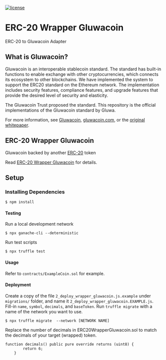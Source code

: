 [![license](https://img.shields.io/github/license/jamesisaac/react-native-background-task.svg)](https://opensource.org/licenses/MIT)

# ERC-20 Wrapper Gluwacoin

ERC-20 to Gluwacoin Adapter

## What is Gluwacoin?

Gluwacoin is an interoperable stablecoin standard. The standard has built-in functions to enable exchange with other cryptocurrencies, which connects its ecosystem to other blockchains. We have implemented the system to support the ERC20 standard on the Ethereum network. The implementation includes security features, compliance features, and upgrade features that provide the desired level of security and elasticity.

The Gluwacoin Trust proposed the standard. This repository is the official implementations of the Gluwacoin standard by Gluwa.

For more information, see [Gluwacoin](/Gluwacoin.md), [gluwacoin.com](https://gluwacoin.com), or the [original whitepaper](https://gluwacoin.com/white-paper).

## ERC-20 Wrapper Gluwacoin

Gluwacoin backed by another [ERC-20](https://eips.ethereum.org/EIPS/eip-20) token

Read [ERC-20 Wrapper Gluwacoin](ERC-20%20Wrapper%20Gluwacoin.md) for details.

## Setup

### Installing Dependencies

```commandline
$ npm install
```

#### Testing

Run a local development network
```commandline
$ npx ganache-cli --deterministic
```

Run test scripts
```commandline
$ npx truffle test
```

#### Usage
Refer to `contracts/ExampleCoin.sol` for example.

#### Deployment
Create a copy of the file `2_deploy_wrapper_gluwacoin.js.example` under `migrations/` folder,
and name it `2_deploy_wrapper_gluwacoin.EXAMPLE.js`.
Fill-in `name`, `symbol`, `decimals`, and `baseToken`.
Run `truffle migrate` with a name of the network you want to use.

```commandline
$ npx truffle migrate  --network [NETWORK NAME]
```
Replace the number of decimals in ERC20WrapperGluwacoin.sol to match the decimals of your target (wrapped) token.
```commandline
function decimals() public pure override returns (uint8) {
        return 6;
    }
```
